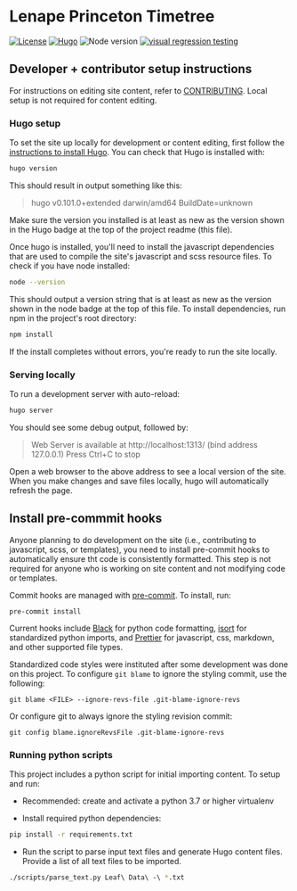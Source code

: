 # Lenape Princeton Timetree

[![License](https://img.shields.io/badge/License-Apache%202.0-blue.svg)](https://opensource.org/licenses/Apache-2.0)
[![Hugo](https://img.shields.io/badge/hugo-0.101-blue.svg)](https://gohugo.io)
![Node version](https://img.shields.io/badge/node-18-blue)
[![visual regression testing](https://percy.io/static/images/percy-badge.svg)](https://percy.io/2cf28a24/lenape-timetree)

## Developer + contributor setup instructions

For instructions on editing site content, refer to [CONTRIBUTING](CONTRIBUTING.md).
Local setup is not required for content editing.

### Hugo setup

To set the site up locally for development or content editing,
first follow the [instructions to install Hugo](https://gohugo.io/installation/).
You can check that Hugo is installed with:

```sh
hugo version
```

This should result in output something like this:

> hugo v0.101.0+extended darwin/amd64 BuildDate=unknown

Make sure the version you installed is at least as new as the version shown in the Hugo badge at the top of the project readme (this file).

Once hugo is installed, you'll need to install the javascript dependencies that are used to compile the site's javascript and scss resource files. To check if you have node installed:

```sh
node --version
```

This should output a version string that is at least as new as the version shown in the node badge at the top of this file. To install dependencies, run npm in the project's root directory:

```sh
npm install
```

If the install completes without errors, you're ready to run the site locally.

### Serving locally

To run a development server with auto-reload:

```sh
hugo server
```

You should see some debug output, followed by:

> Web Server is available at http://localhost:1313/ (bind address 127.0.0.1)
> Press Ctrl+C to stop

Open a web browser to the above address to see a local version of the site. When you make changes and save files locally, hugo will automatically refresh the page.

## Install pre-commmit hooks

Anyone planning to do development on the site (i.e., contributing to javascript,
scss, or templates), you need to install pre-commit hooks to automatically
ensure tht code is consistently formatted. This step is not required
for anyone who is working on site content and not modifying code or templates.

Commit hooks are managed with [pre-commit](https://pre-commit.com/).
To install, run:

```{bash}
pre-commit install
```

Current hooks include [Black](https://github.com/psf/black) for python code formatting, [isort](https://pycqa.github.io/isort/) for standardized python imports, and [Prettier](https://prettier.io/) for javascript, css, markdown, and other supported file types.

Standardized code styles were instituted after some development was done on this project.
To configure `git blame` to ignore the styling commit, use the following:

```{bash}
git blame <FILE> --ignore-revs-file .git-blame-ignore-revs
```

Or configure git to always ignore the styling revision commit:

```{bash}
git config blame.ignoreRevsFile .git-blame-ignore-revs
```

### Running python scripts

This project includes a python script for initial importing content.
To setup and run:

- Recommended: create and activate a python 3.7 or higher virtualenv

- Install required python dependencies:

```sh
pip install -r requirements.txt
```

- Run the script to parse input text files and generate Hugo content files.
  Provide a list of all text files to be imported.

```sh
./scripts/parse_text.py Leaf\ Data\ -\ *.txt
```
